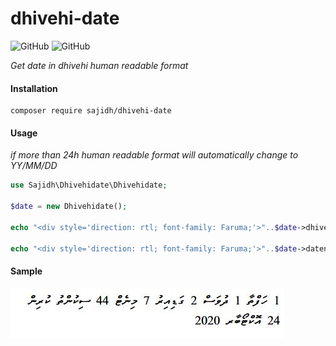 # dhivehi-date

![GitHub](https://img.shields.io/github/license/ahmedsajidh/dhivehi_date)
![GitHub](https://github.styleci.io/repos/7548986/shield)



_Get date in dhivehi human readable format_

#### Installation

```
composer require sajidh/dhivehi-date
```

#### Usage

_if more than 24h human readable format will automatically change to YY/MM/DD_ 

```php
use Sajidh\Dhivehidate\Dhivehidate;

$date = new Dhivehidate();

echo "<div style='direction: rtl; font-family: Faruma;'>"..$date->dhivehidate("2020-10-24T18:36:16.000000Z")."\n </div>";

echo "<div style='direction: rtl; font-family: Faruma;'>"..$date->datenow()."\n </div>";

```

#### Sample

![alt text](https://github.com/ahmedsajidh/dhivehi_date/blob/main/image/sample.jpg?raw=true)
